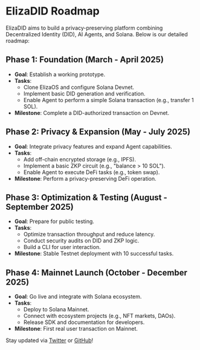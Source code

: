 # ElizaDID Roadmap

ElizaDID aims to build a privacy-preserving platform combining Decentralized Identity (DID), AI Agents, and Solana. Below is our detailed roadmap:

## Phase 1: Foundation (March - April 2025)
- **Goal**: Establish a working prototype.
- **Tasks**:
  - Clone ElizaOS and configure Solana Devnet.
  - Implement basic DID generation and verification.
  - Enable Agent to perform a simple Solana transaction (e.g., transfer 1 SOL).
- **Milestone**: Complete a DID-authorized transaction on Devnet.

## Phase 2: Privacy & Expansion (May - July 2025)
- **Goal**: Integrate privacy features and expand Agent capabilities.
- **Tasks**:
  - Add off-chain encrypted storage (e.g., IPFS).
  - Implement a basic ZKP circuit (e.g., "balance > 10 SOL").
  - Enable Agent to execute DeFi tasks (e.g., token swap).
- **Milestone**: Perform a privacy-preserving DeFi operation.

## Phase 3: Optimization & Testing (August - September 2025)
- **Goal**: Prepare for public testing.
- **Tasks**:
  - Optimize transaction throughput and reduce latency.
  - Conduct security audits on DID and ZKP logic.
  - Build a CLI for user interaction.
- **Milestone**: Stable Testnet deployment with 10 successful tasks.

## Phase 4: Mainnet Launch (October - December 2025)
- **Goal**: Go live and integrate with Solana ecosystem.
- **Tasks**:
  - Deploy to Solana Mainnet.
  - Connect with ecosystem projects (e.g., NFT markets, DAOs).
  - Release SDK and documentation for developers.
- **Milestone**: First real user transaction on Mainnet.

Stay updated via [Twitter](https://x.com/elizadid_) or [GitHub](https://github.com/ElizaDID/did)!